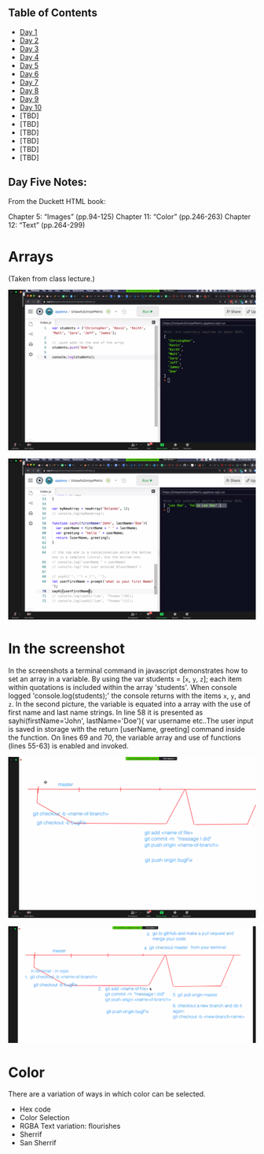 ## Table of Contents

- [Day 1](class-01.md)
- [Day 2](class-02.md)
- [Day 3](class-03.md)
- [Day 4](class-04.md)
- [Day 5](class-05.md)
- [Day 6](class-06.md)
- [Day 7](class-07.md)
- [Day 8](class-08.md)
- [Day 9](class-09.md)
- [Day 10](class-10.md)
- [TBD]
- [TBD]
- [TBD]
- [TBD]
- [TBD]
- [TBD]

## Day Five Notes: 

From the Duckett HTML book:

Chapter 5: “Images” (pp.94-125)
Chapter 11: “Color” (pp.246-263)
Chapter 12: “Text” (pp.264-299)


# Arrays

(Taken from class lecture.)

![Arrays](images/Screenshot_(550).png)


![anArrays](images/Screenshot_(552).png)

# In the screenshot

In the screenshots a terminal command in javascript demonstrates how to set an array in a variable. By using the var students = [`x`, `y`, `z`];
each item within quotations is included within the array 'students'. When console logged 'console.log(students);' the console returns with the items `x`, `y`, and `z`. In the second picture, the variable is equated into a array with the use of first name and last name strings. In line 58 it is presented as sayhi(firstName='John', lastName='Doe'){
var username etc..The user input is saved in storage with the return [userName, greeting] command inside the function. On lines 69 and 70, the variable array and use of functions (lines 55-63) is enabled and invoked.

![githubbranch](images/Screenshot_(554).png)

![githubfork](images/Screenshot_(555).png)

# Color


There are a variation of ways in which color can be selected.
  - Hex code
  - Color Selection
  - RGBA
Text variation: flourishes
  - Sherrif
  - San Sherrif



